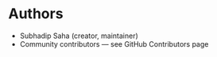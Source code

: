 # Authors

- Subhadip Saha (creator, maintainer)
- Community contributors — see GitHub Contributors page
